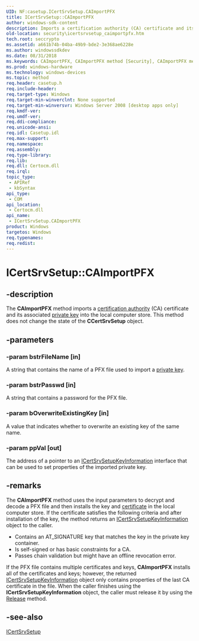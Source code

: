 ```yaml
---
UID: NF:casetup.ICertSrvSetup.CAImportPFX
title: ICertSrvSetup::CAImportPFX
author: windows-sdk-content
description: Imports a certification authority (CA) certificate and its associated private key into the local computer store.
old-location: security\icertsrvsetup_caimportpfx.htm
tech.root: seccrypto
ms.assetid: a661b74b-04ba-49b9-bde2-3e368ae6228e
ms.author: windowssdkdev
ms.date: 08/31/2018
ms.keywords: CAImportPFX, CAImportPFX method [Security], CAImportPFX method [Security],ICertSrvSetup interface, ICertSrvSetup interface [Security],CAImportPFX method, ICertSrvSetup.CAImportPFX, ICertSrvSetup::CAImportPFX, casetup/ICertSrvSetup::CAImportPFX, security.icertsrvsetup_caimportpfx
ms.prod: windows-hardware
ms.technology: windows-devices
ms.topic: method
req.header: casetup.h
req.include-header: 
req.target-type: Windows
req.target-min-winverclnt: None supported
req.target-min-winversvr: Windows Server 2008 [desktop apps only]
req.kmdf-ver: 
req.umdf-ver: 
req.ddi-compliance: 
req.unicode-ansi: 
req.idl: Casetup.idl
req.max-support: 
req.namespace: 
req.assembly: 
req.type-library: 
req.lib: 
req.dll: Certocm.dll
req.irql: 
topic_type:
 - APIRef
 - kbSyntax
api_type:
 - COM
api_location:
 - Certocm.dll
api_name:
 - ICertSrvSetup.CAImportPFX
product: Windows
targetos: Windows
req.typenames: 
req.redist: 
---
```


# ICertSrvSetup::CAImportPFX


## -description


The <b>CAImportPFX</b> method imports a <a href="https://msdn.microsoft.com/en-us/library/ms721572(v=VS.85).aspx">certification authority</a> (CA) certificate and its associated <a href="https://msdn.microsoft.com/en-us/library/ms721603(v=VS.85).aspx">private key</a> into the local computer store. This method does not change the state of the <b>CCertSrvSetup</b> object.


## -parameters




### -param bstrFileName [in]

A string that contains the name of a PFX file used to import a <a href="https://msdn.microsoft.com/en-us/library/ms721603(v=VS.85).aspx">private key</a>.


### -param bstrPasswd [in]

A string that contains a password for the PFX file.


### -param bOverwriteExistingKey [in]

A value that indicates whether to overwrite an existing key of the same name.


### -param ppVal [out]

The address of a pointer to an <a href="https://msdn.microsoft.com/en-us/library/Bb736372(v=VS.85).aspx">ICertSrvSetupKeyInformation</a> interface that can be used to set properties of the imported private key.


## -remarks



The <b>CAImportPFX</b> method uses the input parameters to decrypt and decode a PFX file and then installs the key and <a href="https://msdn.microsoft.com/en-us/library/ms721572(v=VS.85).aspx">certificate</a> in the local computer store. If the certificate satisfies the following criteria and after installation of the key, the method returns an <a href="https://msdn.microsoft.com/en-us/library/Bb736372(v=VS.85).aspx">ICertSrvSetupKeyInformation</a> object to the caller.

<ul>
<li>Contains an AT_SIGNATURE key that matches the key in the private key container.
</li>
<li>Is self-signed or has basic constraints for a CA.</li>
<li>Passes chain validation but might have an offline revocation error.
</li>
</ul>
If the PFX file contains multiple certificates and keys, <b>CAImportPFX</b> installs all of the certificates and keys; however, the returned <a href="https://msdn.microsoft.com/en-us/library/Bb736372(v=VS.85).aspx">ICertSrvSetupKeyInformation</a> object only contains properties of the last CA certificate in the file. When the caller finishes using the <b>ICertSrvSetupKeyInformation</b> object, the caller must release it by using the <a href="http://go.microsoft.com/fwlink/p/?linkid=96732">Release</a> method.




## -see-also




<a href="https://msdn.microsoft.com/en-us/library/Bb736371(v=VS.85).aspx">ICertSrvSetup</a>
 

 

